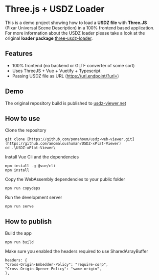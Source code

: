 # Three.js + USDZ Loader

This is a demo project showing how to load a **USDZ file** with **Three.JS** (Pixar Universal Scene Description) in a 100% frontend based application.
For more information about the USDZ loader please take a look at the original **loader package** [three-usdz-loader](https://www.npmjs.com/package/three-usdz-loader).

## Features
- 100% frontend (no backend or GLTF converter of some sort)
- Uses ThreeJS + Vue + Vuetify + Typescript
- Passing USDZ file as URL (https://url.endpoint/?url=<someUrlEncodedUrl>)

## Demo
The original repository build is published to [usdz-viewer.net](https://www.usdz-viewer.net)

## How to use
Clone the repository
```
git clone [https://github.com/ponahoum/usdz-web-viewer.git](https://github.com/anomaloushuman/USDZ-xPlat-Viewer)
cd .\USDZ-xPlat-Viewer\
```

Install Vue Cli and the dependencies
```
npm install -g @vue/cli
npm install
```

Copy the WebAssembly dependencies to your public folder
```
npm run copydeps
```

Run the development server
```
npm run serve
```

## How to publish
Build the app
```
npm run build
```
Make sure you enabled the headers required to use SharedArrayBuffer
```
headers: {
"Cross-Origin-Embedder-Policy": "require-corp",
"Cross-Origin-Opener-Policy": "same-origin",
},
```
